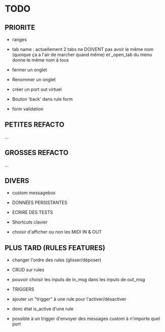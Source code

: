 # TODO

## PRIORITE

- ranges

- tab name : actuellement 2 tabs ne DOIVENT pas avoir le même nom (quoique ça
a l'air de marcher quand même) et _open_tab du menu donne le même nom à tous

- fermer un onglet
- Renommer un onglet

- créer un port out virtuel

- Bouton 'back' dans rule form

- form validation

## PETITES REFACTO

...

## GROSSES REFACTO

...

## DIVERS

- custom messagebox

- DONNÉES PERSISTANTES

- ECRIRE DES TESTS

- Shortcuts clavier

- choisir d'afficher ou non les MIDI IN & OUT

## PLUS TARD (RULES FEATURES)

- changer l'ordre des rules (glisser/déposer)
- CRUD sur rules

- pouvoir choisir les inputs de in_msg dans les inputs de out_msg

- TRIGGERS
- ajouter un "trigger" à une rule pour l'activer/désactiver
- donc état is_active d'une rule
- possible à un trigger d'envoyer des messages custom à n'importe quel port
